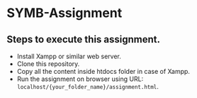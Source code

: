 # SYMB-Assignment

## Steps to execute this assignment. 
* Install Xampp or similar web server.
* Clone this repository.
* Copy all the content inside htdocs folder in case of Xampp.
* Run the assignment on browser using URL: `localhost/{your_folder_name}/assignment.html`.
